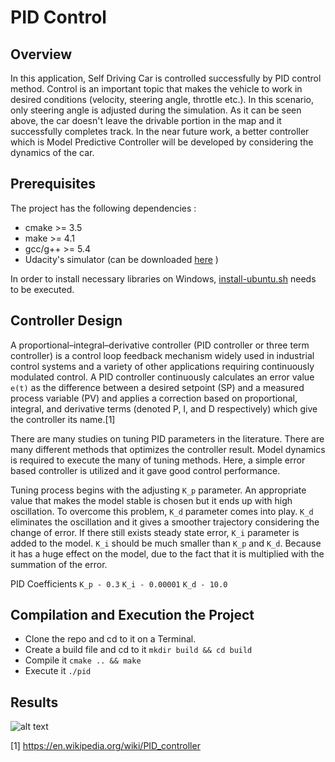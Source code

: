 # PID Control

[//]: # (Image References)

[image1]: ./examples/results.GIF "Results"

## Overview

In this application, Self Driving Car is controlled successfully by PID control method. Control is an important topic that makes the vehicle to work in desired conditions (velocity, steering angle, throttle etc.). In this scenario, only steering angle is adjusted during the simulation. As it can be seen above, the car doesn't leave the drivable portion in the map and it successfully completes track. In the near future work, a better controller which is Model Predictive Controller will be developed by considering the dynamics of the car.

## Prerequisites

The project has the following dependencies :

* cmake >= 3.5
* make >= 4.1
* gcc/g++ >= 5.4
* Udacity's simulator (can be downloaded [here](https://github.com/udacity/self-driving-car-sim/releases) )

In order to install necessary libraries on Windows, [install-ubuntu.sh](./install-ubuntu.sh) needs to be executed.

## Controller Design

A proportional–integral–derivative controller (PID controller or three term controller) is a control loop feedback mechanism widely used in industrial control systems and a variety of other applications requiring continuously modulated control. A PID controller continuously calculates an error value `e(t)` as the difference between a desired setpoint (SP) and a measured process variable (PV) and applies a correction based on proportional, integral, and derivative terms (denoted P, I, and D respectively) which give the controller its name.[1]

There are many studies on tuning PID parameters in the literature. There are many different methods that optimizes the controller result. Model dynamics is required to execute the many of tuning methods. Here, a simple error based controller is utilized and it gave good control performance. 

Tuning process begins with the adjusting `K_p` parameter. An appropriate value that makes the model stable is chosen but it ends up with high oscillation. To overcome this problem, `K_d` parameter comes into play. `K_d` eliminates the oscillation and it gives a smoother trajectory considering the change of error. If there still exists steady state error, `K_i` parameter is added to the model. `K_i` should be much smaller than `K_p` and `K_d`. Because it has a huge effect on the model, due to the fact that it is multiplied with the summation of the error.

PID Coefficients
`K_p - 0.3`
`K_i - 0.00001`
`K_d - 10.0`

## Compilation and Execution the Project

* Clone the repo and cd to it on a Terminal.
* Create a build file and cd to it `mkdir build && cd build`
* Compile it `cmake .. && make`
* Execute it `./pid`

## Results

![alt text][image1]


[1] https://en.wikipedia.org/wiki/PID_controller



